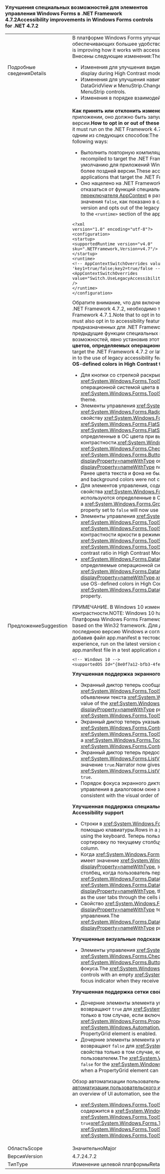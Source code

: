 ### <a name="accessibility-improvements-in-windows-forms-controls-for-net-472"></a><span data-ttu-id="1b30a-101">Улучшения специальных возможностей для элементов управления Windows Forms в .NET Framework 4.7.2</span><span class="sxs-lookup"><span data-stu-id="1b30a-101">Accessibility improvements in Windows Forms controls for .NET 4.7.2</span></span>

|   |   |
|---|---|
|<span data-ttu-id="1b30a-102">Подробные сведения</span><span class="sxs-lookup"><span data-stu-id="1b30a-102">Details</span></span>|<span data-ttu-id="1b30a-103">В платформе Windows Forms улучшено использование специальных возможностей, обеспечивающих большее удобство для пользователей Windows Forms.</span><span class="sxs-lookup"><span data-stu-id="1b30a-103">Windows Forms Framework is improving how it works with accessibility technologies to better support Windows Forms customers.</span></span> <span data-ttu-id="1b30a-104">Внесены следующие изменения:</span><span class="sxs-lookup"><span data-stu-id="1b30a-104">These include the following changes:</span></span><ul><li><span data-ttu-id="1b30a-105">Изменения для улучшения видимости в режиме высокой контрастности.</span><span class="sxs-lookup"><span data-stu-id="1b30a-105">Changes to improve display during High Contrast mode.</span></span></li><li><span data-ttu-id="1b30a-106">Изменения для улучшения навигации с помощью клавиатуры в элементах управления DataGridView и MenuStrip.</span><span class="sxs-lookup"><span data-stu-id="1b30a-106">Changes to improve the keyboard navigation in the DataGridView and MenuStrip controls.</span></span></li><li><span data-ttu-id="1b30a-107">Изменения в порядке взаимодействия с экранным диктором.</span><span class="sxs-lookup"><span data-stu-id="1b30a-107">Changes to interaction with Narrator.</span></span></li></ul>|
|<span data-ttu-id="1b30a-108">Предложение</span><span class="sxs-lookup"><span data-stu-id="1b30a-108">Suggestion</span></span>|<span data-ttu-id="1b30a-109"><strong>Как принять или отклонить изменения</strong>Чтобы эти изменения можно было использовать в приложении, оно должно быть запущено на платформе .NET Framework 4.7.2 или более поздней версии.</span><span class="sxs-lookup"><span data-stu-id="1b30a-109"><strong>How to opt in or out of these changes</strong>In order for the application to benefit from these changes, it must run on the .NET Framework 4.7.2 or later.</span></span> <span data-ttu-id="1b30a-110">В приложении эти изменения можно использовать одним из следующих способов:</span><span class="sxs-lookup"><span data-stu-id="1b30a-110">The application can benefit from these changes in either of the following ways:</span></span><ul><li><span data-ttu-id="1b30a-111">Выполнить повторную компиляцию, чтобы нацелить приложение на .NET Framework 4.7.2.</span><span class="sxs-lookup"><span data-stu-id="1b30a-111">It is recompiled to target the .NET Framework 4.7.2.</span></span> <span data-ttu-id="1b30a-112">Эти специальные возможности включены по умолчанию для приложений Windows Forms, предназначенных для .NET Framework 4.7.2 или более поздней версии.</span><span class="sxs-lookup"><span data-stu-id="1b30a-112">These accessibility changes are enabled by default on Windows Forms applications that target the .NET Framework 4.7.2 or later.</span></span></li><li><span data-ttu-id="1b30a-113">Оно нацелено на .NET Framework 4.7.1 и более ранние версии платформы и позволяет отказаться от функций специальных возможностей предыдущих версий путем добавления [переключателя AppContext](https://docs.microsoft.com/dotnet/framework/configure-apps/file-schema/runtime/appcontextswitchoverrides-element) в раздел <code>&lt;runtime&gt;</code> файла конфигурации приложения и получения значения <code>false</code>, как показано в следующем примере.</span><span class="sxs-lookup"><span data-stu-id="1b30a-113">It targets the .NET Framework 4.7.1 or earlier version and opts out of the legacy accessibility behaviors by adding the following [AppContext Switch](https://docs.microsoft.com/dotnet/framework/configure-apps/file-schema/runtime/appcontextswitchoverrides-element) to the <code>&lt;runtime&gt;</code> section of the app config file and setting it to <code>false</code>, as the following example shows.</span></span></li></ul><pre><code class="lang-xml">&lt;?xml version=&quot;1.0&quot; encoding=&quot;utf-8&quot;?&gt;&#13;&#10;&lt;configuration&gt;&#13;&#10;&lt;startup&gt;&#13;&#10;&lt;supportedRuntime version=&quot;v4.0&quot; sku=&quot;.NETFramework,Version=v4.7&quot;/&gt;&#13;&#10;&lt;/startup&gt;&#13;&#10;&lt;runtime&gt;&#13;&#10;&lt;!-- AppContextSwitchOverrides value attribute is in the form of &#39;key1=true/false;key2=true/false  --&gt;&#13;&#10;&lt;AppContextSwitchOverrides value=&quot;Switch.UseLegacyAccessibilityFeatures=false;Switch.UseLegacyAccessibilityFeatures.2=false&quot; /&gt;&#13;&#10;&lt;/runtime&gt;&#13;&#10;&lt;/configuration&gt;&#13;&#10;</code></pre><span data-ttu-id="1b30a-114">Обратите внимание, что для включения использования специальных возможностей, добавленных в .NET Framework 4.7.2, необходимо также включить специальные возможности платформы .NET Framework 4.7.1.</span><span class="sxs-lookup"><span data-stu-id="1b30a-114">Note that to opt in to the accessibility features added in .NET Framework 4.7.2, you must also opt in to accessibility features of .NET Framework 4.7.1 as well.</span></span> <span data-ttu-id="1b30a-115">В приложениях, предназначенных для .NET Framework 4.7.2 или более поздней версии, где требуется сохранить предыдущие функции специальных возможностей, можно выбрать прежние функции специальных возможностей, явно установив этот переключатель AppContext в значение <code>true</code>.<strong>Использование цветов, определяемых операционной системой, в темах высокой контрастности</strong></span><span class="sxs-lookup"><span data-stu-id="1b30a-115">Applications that target the .NET Framework 4.7.2 or later and want to preserve the legacy accessibility behavior can opt in to the use of legacy accessibility features by explicitly setting this AppContext switch to <code>true</code>.<strong>Use of OS-defined colors in High Contrast themes</strong></span></span><ul><li><span data-ttu-id="1b30a-116">Для кнопки со стрелкой раскрывающегося меню <xref:System.Windows.Forms.ToolStripDropDownButton> теперь используются определенные операционной системой цвета в теме высокой контрастности.</span><span class="sxs-lookup"><span data-stu-id="1b30a-116">The drop down arrow arrow of the <xref:System.Windows.Forms.ToolStripDropDownButton> now uses OS-defined colors in High Contrast theme.</span></span></li><li><span data-ttu-id="1b30a-117">Элементы управления <xref:System.Windows.Forms.Button>, <xref:System.Windows.Forms.RadioButton> и <xref:System.Windows.Forms.CheckBox>, для которых свойству <xref:System.Windows.Forms.ButtonBase.FlatStyle> присвоено значение <xref:System.Windows.Forms.FlatStyle.Flat?displayProperty=nameWithType> или <xref:System.Windows.Forms.FlatStyle.Popup?displayProperty=nameWithType>, теперь используют определенные в ОС цвета при выборе темы высокой контрастности.</span><span class="sxs-lookup"><span data-stu-id="1b30a-117"><xref:System.Windows.Forms.Button>, <xref:System.Windows.Forms.RadioButton> and <xref:System.Windows.Forms.CheckBox> controls with <xref:System.Windows.Forms.ButtonBase.FlatStyle> set to <xref:System.Windows.Forms.FlatStyle.Flat?displayProperty=nameWithType> or <xref:System.Windows.Forms.FlatStyle.Popup?displayProperty=nameWithType> now use OS-defined colors in High Contrast theme when selected.</span></span> <span data-ttu-id="1b30a-118">Ранее цвета текста и фона не были контрастными, что ухудшало разборчивость.</span><span class="sxs-lookup"><span data-stu-id="1b30a-118">Previously, text and background colors were not contrasting and were hard to read.</span></span></li><li><span data-ttu-id="1b30a-119">Для элементов управления, содержащихся в <xref:System.Windows.Forms.GroupBox>, для свойства <xref:System.Windows.Forms.Control.Enabled> которого задано значение <code>false</code>, теперь используются определенные в ОС цвета в теме высокой контрастности.</span><span class="sxs-lookup"><span data-stu-id="1b30a-119">Controls contained within a <xref:System.Windows.Forms.GroupBox> that has its <xref:System.Windows.Forms.Control.Enabled> property set to <code>false</code> will now use OS-defined colors in High Contrast theme.</span></span></li><li><span data-ttu-id="1b30a-120">Элементы управления <xref:System.Windows.Forms.ToolStripButton>, <xref:System.Windows.Forms.ToolStripComboBox> и <xref:System.Windows.Forms.ToolStripDropDownButton> имеют повышенное значение контрастности яркости в режиме высокой контрастности.</span><span class="sxs-lookup"><span data-stu-id="1b30a-120">The <xref:System.Windows.Forms.ToolStripButton>, <xref:System.Windows.Forms.ToolStripComboBox>, and <xref:System.Windows.Forms.ToolStripDropDownButton> controls have an increased luminosity contrast ratio in High Contrast Mode.</span></span></li><li><span data-ttu-id="1b30a-121"><xref:System.Windows.Forms.DataGridViewLinkCell> по умолчанию будет использовать определяемые операционной системой цвета в режиме высокой контрастности для свойства <xref:System.Windows.Forms.DataGridViewLinkCell.LinkColor?displayProperty=nameWithType>.</span><span class="sxs-lookup"><span data-stu-id="1b30a-121"><xref:System.Windows.Forms.DataGridViewLinkCell> will by default use OS-defined colors in High Contrast mode for the <xref:System.Windows.Forms.DataGridViewLinkCell.LinkColor?displayProperty=nameWithType> property.</span></span></li></ul><span data-ttu-id="1b30a-122">ПРИМЕЧАНИЕ. В Windows 10 изменены значения некоторых системных цветов для тем высокой контрастности.</span><span class="sxs-lookup"><span data-stu-id="1b30a-122">NOTE: Windows 10 has changed values for some high contrast system colors.</span></span> <span data-ttu-id="1b30a-123">Платформа Windows Forms Framework построена на основе Win32.</span><span class="sxs-lookup"><span data-stu-id="1b30a-123">Windows Forms Framework is based on the Win32 framework.</span></span> <span data-ttu-id="1b30a-124">Для достижения наилучших результатов используйте самую последнюю версию Windows и согласитесь на последние изменения операционной системы, добавив файл app.manifest в тестовое приложение и раскомментировав следующий код:</span><span class="sxs-lookup"><span data-stu-id="1b30a-124">For the best experience, run on the latest version of Windows and opt in to the latest OS changes by adding an app.manifest file in a test application and uncommenting the following code:</span></span><pre><code>&lt;!-- Windows 10 --&gt;&#13;&#10;&lt;supportedOS Id=&quot;{8e0f7a12-bfb3-4fe8-b9a5-48fd50a15a9a}&quot; /&gt;&#13;&#10;</code></pre><span data-ttu-id="1b30a-125"><strong>Улучшенная поддержка экранного диктора</strong></span><span class="sxs-lookup"><span data-stu-id="1b30a-125"><strong>Improved Narrator support</strong></span></span><ul><li><span data-ttu-id="1b30a-126">Экранный диктор теперь сообщает значение свойства <xref:System.Windows.Forms.ToolStripMenuItem.ShortcutKeys?displayProperty=nameWithType> при объявлении текста <xref:System.Windows.Forms.ToolStripMenuItem>.</span><span class="sxs-lookup"><span data-stu-id="1b30a-126">Narrator now announces the value of the <xref:System.Windows.Forms.ToolStripMenuItem.ShortcutKeys?displayProperty=nameWithType> property when announcing the text of a <xref:System.Windows.Forms.ToolStripMenuItem>.</span></span></li><li><span data-ttu-id="1b30a-127">Экранный диктор теперь указывает, когда для свойства <xref:System.Windows.Forms.Control.Enabled> элемента <xref:System.Windows.Forms.ToolStripMenuItem> задано значение <code>false</code>.</span><span class="sxs-lookup"><span data-stu-id="1b30a-127">Narrator now indicates when a <xref:System.Windows.Forms.ToolStripMenuItem> has its <xref:System.Windows.Forms.Control.Enabled> property set to <code>false</code>.</span></span></li><li><span data-ttu-id="1b30a-128">Экранный диктор теперь предоставляет отзыв о состоянии флажка, если для свойства <xref:System.Windows.Forms.ListView.CheckBoxes?displayProperty=nameWithType> задано значение <code>true</code>.</span><span class="sxs-lookup"><span data-stu-id="1b30a-128">Narrator now gives feedback on the state of a check box when the <xref:System.Windows.Forms.ListView.CheckBoxes?displayProperty=nameWithType> property is set to <code>true</code>.</span></span></li><li><span data-ttu-id="1b30a-129">Порядок фокуса экранного диктора теперь согласуется с визуальным порядком элементов управления в диалоговом окне загрузки ClickOnce.</span><span class="sxs-lookup"><span data-stu-id="1b30a-129">Narrator Scan Mode focus order is now consistent with the visual order of the controls on the ClickOnce download dialog window.</span></span></li></ul><span data-ttu-id="1b30a-130"><strong>Улучшенная поддержка специальных возможностей DataGridView</strong></span><span class="sxs-lookup"><span data-stu-id="1b30a-130"><strong>Improved DataGridView Accessibility support</strong></span></span><ul><li><span data-ttu-id="1b30a-131">Строки в <xref:System.Windows.Forms.DataGridView> теперь могут быть отсортированы с помощью клавиатуры.</span><span class="sxs-lookup"><span data-stu-id="1b30a-131">Rows in a <xref:System.Windows.Forms.DataGridView> can now be sorted using the keyboard.</span></span> <span data-ttu-id="1b30a-132">Теперь пользователь может использовать клавишу F3, чтобы выполнить сортировку по текущему столбцу.</span><span class="sxs-lookup"><span data-stu-id="1b30a-132">Now a user can use the F3 key in order to sort by the current column.</span></span></li><li><span data-ttu-id="1b30a-133">Когда <xref:System.Windows.Forms.DataGridView.SelectionMode?displayProperty=nameWithType> имеет значение <xref:System.Windows.Forms.DataGridViewSelectionMode.FullRowSelect?displayProperty=nameWithType>, заголовок столбца меняет цвет для указания на текущий столбец, когда пользователь переходит по ячейкам в текущей строке.</span><span class="sxs-lookup"><span data-stu-id="1b30a-133">When the <xref:System.Windows.Forms.DataGridView.SelectionMode?displayProperty=nameWithType> is set to <xref:System.Windows.Forms.DataGridViewSelectionMode.FullRowSelect?displayProperty=nameWithType>, the column header will change color to indicate the current column as the user tabs through the cells in the current row.</span></span></li><li><span data-ttu-id="1b30a-134">Свойство <xref:System.Windows.Forms.DataGridViewCell.DataGridViewCellAccessibleObject.Parent?displayProperty=nameWithType> теперь возвращает правильный родительский элемент управления.</span><span class="sxs-lookup"><span data-stu-id="1b30a-134">The <xref:System.Windows.Forms.DataGridViewCell.DataGridViewCellAccessibleObject.Parent?displayProperty=nameWithType> property now returns the correct parent control.</span></span></li></ul><span data-ttu-id="1b30a-135"><strong>Улучшенные визуальные подсказки</strong></span><span class="sxs-lookup"><span data-stu-id="1b30a-135"><strong>Improved Visual cues</strong></span></span><ul><li><span data-ttu-id="1b30a-136">Элементы управления <xref:System.Windows.Forms.RadioButton> и <xref:System.Windows.Forms.CheckBox> с пустым свойством <xref:System.Windows.Forms.ButtonBase.Text> будут отображать индикатор фокуса при получении фокуса.</span><span class="sxs-lookup"><span data-stu-id="1b30a-136">The <xref:System.Windows.Forms.RadioButton> and <xref:System.Windows.Forms.CheckBox> controls with an empty <xref:System.Windows.Forms.ButtonBase.Text> property will now display a focus indicator when they receive focus.</span></span></li></ul><span data-ttu-id="1b30a-137"><strong>Улучшенная поддержка сетки свойств</strong></span><span class="sxs-lookup"><span data-stu-id="1b30a-137"><strong>Improved Property Grid Support</strong></span></span><ul><li><span data-ttu-id="1b30a-138">Дочерние элементы элемента управления <xref:System.Windows.Forms.PropertyGrid> теперь возвращают <code>true</code> для <xref:System.Windows.Automation.ValuePattern.IsReadOnlyProperty> свойства только в том случае, если включен элемент PropertyGrid.</span><span class="sxs-lookup"><span data-stu-id="1b30a-138">The <xref:System.Windows.Forms.PropertyGrid> control child elements now return a <code>true</code> for the  <xref:System.Windows.Automation.ValuePattern.IsReadOnlyProperty> property only when a PropertyGrid element is enabled.</span></span></li><li><span data-ttu-id="1b30a-139">Дочерние элементы элемента управления <xref:System.Windows.Forms.PropertyGrid> теперь возвращают <code>false</code> для <xref:System.Windows.Automation.AutomationElement.IsEnabledProperty> свойства только в том случае, если элемент PropertyGrid может быть изменен пользователем.</span><span class="sxs-lookup"><span data-stu-id="1b30a-139">The <xref:System.Windows.Forms.PropertyGrid> control child elements now return a <code>false</code> for the <xref:System.Windows.Automation.AutomationElement.IsEnabledProperty> property only when a PropertyGrid element can be changed by the user.</span></span></li></ul><span data-ttu-id="1b30a-140">Обзор автоматизации пользовательского интерфейса см. в разделе [Общие сведения об автоматизации пользовательского интерфейса](https://docs.microsoft.com/dotnet/framework/ui-automation/ui-automation-overview).<strong>Улучшенная навигация с помощью клавиатуры</strong></span><span class="sxs-lookup"><span data-stu-id="1b30a-140">For an overview of UI automation, see the [UI Automation Overview](https://docs.microsoft.com/dotnet/framework/ui-automation/ui-automation-overview).<strong>Improved keyboard navigation</strong></span></span><ul><li><span data-ttu-id="1b30a-141"><xref:System.Windows.Forms.ToolStripButton> теперь позволяет отображать фокус, если он содержится в <xref:System.Windows.Forms.ToolStripPanel>, для свойства <xref:System.Windows.Forms.ToolStripPanel.TabStop> которого задано значение <code>true</code></span><span class="sxs-lookup"><span data-stu-id="1b30a-141"><xref:System.Windows.Forms.ToolStripButton> now allows focus when contained within a <xref:System.Windows.Forms.ToolStripPanel> that has the <xref:System.Windows.Forms.ToolStripPanel.TabStop> property set to <code>true</code></span></span></li></ul>|
|<span data-ttu-id="1b30a-142">Область</span><span class="sxs-lookup"><span data-stu-id="1b30a-142">Scope</span></span>|<span data-ttu-id="1b30a-143">Значительно</span><span class="sxs-lookup"><span data-stu-id="1b30a-143">Major</span></span>|
|<span data-ttu-id="1b30a-144">Версия</span><span class="sxs-lookup"><span data-stu-id="1b30a-144">Version</span></span>|<span data-ttu-id="1b30a-145">4.7.2</span><span class="sxs-lookup"><span data-stu-id="1b30a-145">4.7.2</span></span>|
|<span data-ttu-id="1b30a-146">Тип</span><span class="sxs-lookup"><span data-stu-id="1b30a-146">Type</span></span>|<span data-ttu-id="1b30a-147">Изменение целевой платформы</span><span class="sxs-lookup"><span data-stu-id="1b30a-147">Retargeting</span></span>|

